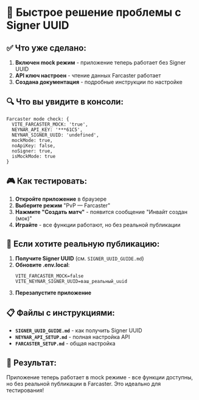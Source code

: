# 🚀 Быстрое решение проблемы с Signer UUID

## ✅ Что уже сделано:

1. **Включен mock режим** - приложение теперь работает без Signer UUID
2. **API ключ настроен** - чтение данных Farcaster работает
3. **Создана документация** - подробные инструкции по настройке

## 🔍 Что вы увидите в консоли:

```
Farcaster mode check: {
  VITE_FARCASTER_MOCK: 'true',
  NEYNAR_API_KEY: '***61C5',
  NEYNAR_SIGNER_UUID: 'undefined',
  mockMode: true,
  noApiKey: false,
  noSigner: true,
  isMockMode: true
}
```

## 🎮 Как тестировать:

1. **Откройте приложение** в браузере
2. **Выберите режим** "PvP — Farcaster"
3. **Нажмите "Создать матч"** - появится сообщение "Инвайт создан (мок)"
4. **Играйте** - все функции работают, но без реальной публикации

## 🔧 Если хотите реальную публикацию:

1. **Получите Signer UUID** (см. `SIGNER_UUID_GUIDE.md`)
2. **Обновите .env.local**:
   ```env
   VITE_FARCASTER_MOCK=false
   VITE_NEYNAR_SIGNER_UUID=ваш_реальный_uuid
   ```
3. **Перезапустите приложение**

## 📋 Файлы с инструкциями:

- **`SIGNER_UUID_GUIDE.md`** - как получить Signer UUID
- **`NEYNAR_API_SETUP.md`** - полная настройка API
- **`FARCASTER_SETUP.md`** - общая настройка

## 🎉 Результат:

Приложение теперь работает в mock режиме - все функции доступны, но без реальной публикации в Farcaster. Это идеально для тестирования!
